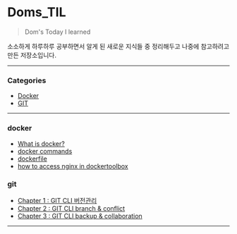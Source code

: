 # Doms_TIL
> Dom's Today I learned


소소하게 하루하루 공부하면서 알게 된 새로운 지식들 중 정리해두고 나중에 참고하려고 만든 저장소입니다.

---
### Categories

* [Docker](#docker)
* [GIT](#git)

---

### docker
- [What is docker?](https://github.com/DomMorello/Doms_TIL/blob/master/docker/what_is_docker.md)
- [docker commands](https://github.com/DomMorello/Doms_TIL/blob/master/docker/docker%20commands.md)
- [dockerfile](https://github.com/DomMorello/Doms_TIL/blob/master/docker/dockerfile.md)
- [how to access nginx in dockertoolbox](https://github.com/DomMorello/Doms_TIL/blob/master/docker/how%20to%20access%20nginx%20in%20docekrtoolbox.md)
### git
-	[Chapter 1 : GIT CLI 버전관리](https://github.com/DomMorello/Doms_TIL/blob/open_git/open_tutorial_git/git_ch1.md)
-	[Chapter 2 : GIT CLI branch & conflict](https://github.com/DomMorello/Doms_TIL/blob/open_git/open_tutorial_git/git_ch2.md)
-	[Chapter 3 : GIT CLI backup & collaboration](https://github.com/DomMorello/Doms_TIL/blob/open_git/open_tutorial_git/git_ch3.md)

---

